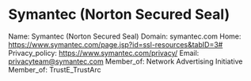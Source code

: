 
# Symantec (Norton Secured Seal)

Name: Symantec (Norton Secured Seal)
Domain: symantec.com
Home: https://www.symantec.com/page.jsp?id=ssl-resources&tabID=3#
Privacy_policy: https://www.symantec.com/privacy/
Email: privacyteam@symantec.com
Member_of: Network Advertising Initiative
Member_of: TrustE_TrustArc
